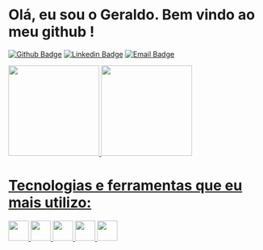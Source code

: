 # Olá, eu sou o Geraldo. Bem vindo ao meu github !

[![Github Badge](https://img.shields.io/badge/-Github-000?style=social-square&logo=Github&logoColor=white&link=https://github.com/Geraldo-git)](https://github.com/Geraldo-git)
[![Linkedin Badge](https://img.shields.io/badge/-LinkedIn-blue?style=social-square&logo=Linkedin&logoColor=white&link=https:/www.linkedin.com/in//geraldo-crispim-ba9b44225/)](https://www.linkedin.com/in/geraldo-crispim-ba9b44225/)
[![Email Badge](https://img.shields.io/badge/-Email-red?style=social-square&logo=Gmail&logoColor=white&link=mailto:geraldo.crispim@gmail.com)](mailto:geraldo.crispim@gmail.com)

<div>
  <a href="https://github.com/aphenrique">
  <img height="180em" src="https://github-readme-stats.vercel.app/api?username=Geraldo-git&show_icons=true&theme=dracula&include_all_commits=true&count_private=true"/>
  <img height="180em" src="https://github-readme-stats.vercel.app/api/top-langs/?username=Geraldo-git&layout=compact&langs_count=8&theme=dracula"/>
</div>


# Tecnologias e ferramentas que eu mais utilizo:

<img width=40 src="https://cdn.jsdelivr.net/gh/devicons/devicon/icons/java/java-original.svg" />

<img width=40 src="https://cdn.jsdelivr.net/gh/devicons/devicon/icons/spring/spring-original.svg" />

<img width=40 src="https://cdn.jsdelivr.net/gh/devicons/devicon/icons/html5/html5-original.svg" />

<img width=40 src="https://cdn.jsdelivr.net/gh/devicons/devicon/icons/css3/css3-original.svg" />

<img width=40 src="https://cdn.jsdelivr.net/gh/devicons/devicon/icons/typescript/typescript-original.svg" />






